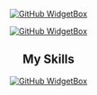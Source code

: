 <div align=center>

[![GitHub WidgetBox](https://capsule-render.vercel.app/api?type=waving&height=300&color=gradient&text=Hi%20👋%20%I'm%20Ben%20Lordlex&section=header&textBg=false&animation=fadeIn)](https://github.com/BenLordlex)

[![GitHub WidgetBox](https://github-widgetbox.vercel.app/api/profile?username=BenLordlex&data=followers,repositories,stars,commits&theme=darkmode)](https://github.com/BenLordlex)

## My Skills
[![GitHub WidgetBox](https://github-widgetbox.vercel.app/api/skills?languages=js,java,python,html,css,react,yaml&theme=darkmode)](https://github.com/BenLordlex)

</div>
